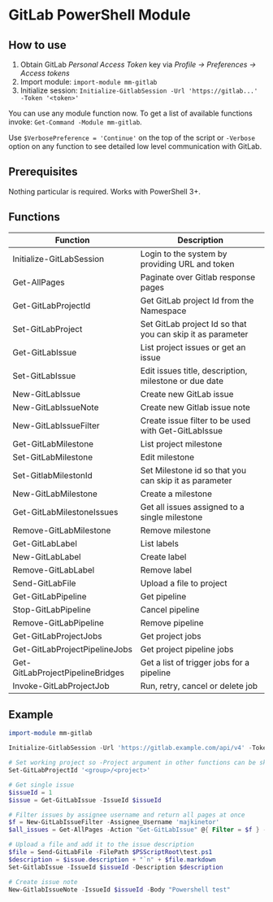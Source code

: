 # GitLab PowerShell Module

## How to use

1. Obtain GitLab *Personal Access Token* key via *Profile -> Preferences -> Access tokens*
1. Import module: `import-module mm-gitlab`
1. Initialize session: `Initialize-GitlabSession -Url 'https://gitlab...' -Token '<token>'`

You can use any module function now. To get a list of available functions invoke: `Get-Command -Module mm-gitlab`.

Use `$VerbosePreference = 'Continue'` on the top of the script or `-Verbose` option on any function to see detailed low level communication with GitLab.

## Prerequisites

Nothing particular is required. Works with PowerShell 3+.

## Functions

|             Function             |                        Description                         |
| -------------------------------- | ---------------------------------------------------------- |
| Initialize-GitLabSession         | Login to the system by providing URL and token             |
| Get-AllPages                     | Paginate over Gitlab response pages                        |
| Get-GitLabProjectId              | Get GitLab project Id from the Namespace                   |
| Set-GitLabProject                | Set GitLab project Id so that you can skip it as parameter |
| Get-GitLabIssue                  | List project issues or get an issue                        |
| Set-GitLabIssue                  | Edit issues title, description, milestone or due date      |
| New-GitLabIssue                  | Create new GitLab issue                                    |
| New-GitLabIssueNote              | Create new Gitlab issue note                               |
| New-GitLabIssueFilter            | Create issue filter to be used with Get-GitLabIssue        |
| Get-GitLabMilestone              | List project milestone                                     |
| Set-GitLabMilestone              | Edit milestone                                             |
| Set-GitlabMilestonId             | Set Milestone id so that you can skip it as parameter      |
| New-GitLabMilestone              | Create a milestone                                         |
| Get-GitLabMilestoneIssues        | Get all issues assigned to a single milestone              |
| Remove-GitLabMilestone           | Remove milestone                                           |
| Get-GitLabLabel                  | List labels                                                |
| New-GitLabLabel                  | Create label                                               |
| Remove-GitLabLabel               | Remove label                                               |
| Send-GitLabFile                  | Upload a file to project                                   |
| Get-GitLabPipeline               | Get pipeline                                               |
| Stop-GitLabPipeline              | Cancel pipeline                                            |
| Remove-GitLabPipeline            | Remove pipeline                                            |
| Get-GitLabProjectJobs            | Get project jobs                                           |
| Get-GitLabProjectPipelineJobs    | Get project pipeline jobs                                  |
| Get-GitLabProjectPipelineBridges | Get a list of trigger jobs for a pipeline                  |
| Invoke-GitLabProjectJob          | Run, retry, cancel or delete job                           |


## Example

```powershell
import-module mm-gitlab

Initialize-GitlabSession -Url 'https://gitlab.example.com/api/v4' -Token $tokens

# Set working project so -Project argument in other functions can be skipped
Set-GitLabProjectId '<group>/<project>'

# Get single issue
$issueId = 1
$issue = Get-GitLabIssue -IssueId $issueId

# Filter issues by assignee username and return all pages at once
$f = New-GitLabIssueFilter -Assignee_Username 'majkinetor'
$all_issues = Get-AllPages -Action "Get-GitLabIssue" @{ Filter = $f } -ShowProgress

# Upload a file and add it to the issue description
$file = Send-GitLabFile -FilePath $PSScriptRoot\test.ps1
$description = $issue.description + "`n" + $file.markdown
Set-GitlabIssue -IssueId $issueId -Description $description

# Create issue note
New-GitlabIssueNote -IssueId $issueId -Body "Powershell test"
```
